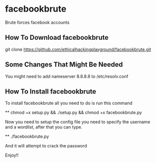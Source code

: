 # facebookbrute
Brute forces facebook accounts

How To Download facebookbrute
------------------------------
git clone https://github.com/ethicalhackingplayground/facebookbrute.git


Some Changes That Might Be Needed
------------------------------
You might need to add nameserver 8.8.8.8 to /etc/resolv.conf 

How To Install facebookbrute
------------------------------
To install facebookbrute all you need to do is run this command

** chmod +x setup.py && ./setup.py && chmod +x facebookbrute.py 

Now you need to setup the config file you need to specify the username and a wordlist,
after that you can type.

** ./facebookbrute.py 

And it will attempt to crack the password

Enjoy!!
